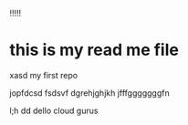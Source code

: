 !!!!!
# this is my read me file
xasd
my first repo


jopfdcsd
fsdsvf
dgrehjghjkh
jfffgggggggfn



l;h
dd
dello cloud gurus
